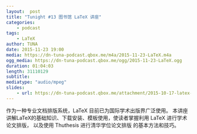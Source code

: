 ```yaml
---
layout:  post
title: "Tunight #13 图书馆 LaTeX 讲座"
categories:
    - podcast
tags:
    - LaTeX
author: TUNA
date: 2015-11-23 19:00
media: https://dn-tuna-podcast.qbox.me/m4a/2015-11-23-LaTeX.m4a
ogg_media: https://dn-tuna-podcast.qbox.me/ogg/2015-11-23-LaTeX.ogg
duration: 01:04:03
length: 31110129
subtitle: 
mediatype: "audio/mpeg"
slides: 
    - url: https://dn-tuna-podcast.qbox.me/attachment/2015-10-17-latex-talk.pdf
---
```


作为一种专业文档排版系统，LaTeX 目前已为国际学术出版界广泛使用。 
本讲座讲解LaTeX的基础知识、下载安装、模板使用，使读者掌握利用 LaTeX 进行学术论文排版，
以及使用 Thuthesis 进行清华学位论文排版 的基本方法和技巧。
